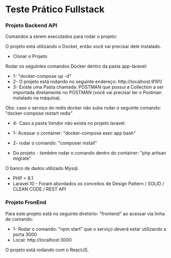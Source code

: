 # Teste Prático Fullstack

### Projeto Backend API

Comandos a serem executados para rodar o projeto:


O projeto está utilizando o Docker, então você vai precisar dele instalado.

* Clonar o Projeto

Rodar os seguintes comandos Docker dentro da pasta app-laravel:

* 1- "docker-compose up -d"
* 2- O projeto está rodando no seguinte endereço: http://localhost:9191/
* 3- Existe uma Pasta chamada: POSTMAN que possui a Collection a ser importada diretamente no POSTMAN (você vai precisar ter o Postman instalado na máquina).

Obs: caso o serviço do redis docker não suba rodar o seguinte comando:
"docker-compose restart redis"

* 4- Caso a pasta Vendor não exista no projeto laravel:
* 1- Acessar o container: "docker-compose exec app bash"
* 2- rodar o comando: "composer install"

* Do projeto - também rodar o comando dentro do container: "php artisan migrate"

O banco de dados utilizado Mysql.
* PHP = 8.1
* Laravel 10 - Foram abordados os conceitos de Design Pattern / SOLID / CLEAN CODE / REST API
### Projeto FronEnd

Para este projeto está no seguinte diretório: "frontend" ao acessar via linha de comando:
* 1- Rodar o comando: "npm start" que o serviço deverá estar utilizando a porta 3000
* Local:            http://localhost:3000

O projeto está rodando com o ReactJS.